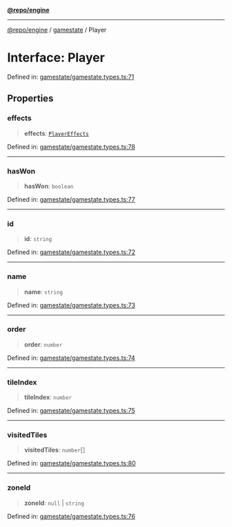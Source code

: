 [**@repo/engine**](../../README.md)

***

[@repo/engine](../../modules.md) / [gamestate](../README.md) / Player

# Interface: Player

Defined in: [gamestate/gamestate.types.ts:71](https://github.com/alexqguo/drinking-board-game-v3/blob/7f2d27c7cff47bd1f99b310eade07186901fdb07/packages/engine/src/gamestate/gamestate.types.ts#L71)

## Properties

### effects

> **effects**: [`PlayerEffects`](PlayerEffects.md)

Defined in: [gamestate/gamestate.types.ts:78](https://github.com/alexqguo/drinking-board-game-v3/blob/7f2d27c7cff47bd1f99b310eade07186901fdb07/packages/engine/src/gamestate/gamestate.types.ts#L78)

***

### hasWon

> **hasWon**: `boolean`

Defined in: [gamestate/gamestate.types.ts:77](https://github.com/alexqguo/drinking-board-game-v3/blob/7f2d27c7cff47bd1f99b310eade07186901fdb07/packages/engine/src/gamestate/gamestate.types.ts#L77)

***

### id

> **id**: `string`

Defined in: [gamestate/gamestate.types.ts:72](https://github.com/alexqguo/drinking-board-game-v3/blob/7f2d27c7cff47bd1f99b310eade07186901fdb07/packages/engine/src/gamestate/gamestate.types.ts#L72)

***

### name

> **name**: `string`

Defined in: [gamestate/gamestate.types.ts:73](https://github.com/alexqguo/drinking-board-game-v3/blob/7f2d27c7cff47bd1f99b310eade07186901fdb07/packages/engine/src/gamestate/gamestate.types.ts#L73)

***

### order

> **order**: `number`

Defined in: [gamestate/gamestate.types.ts:74](https://github.com/alexqguo/drinking-board-game-v3/blob/7f2d27c7cff47bd1f99b310eade07186901fdb07/packages/engine/src/gamestate/gamestate.types.ts#L74)

***

### tileIndex

> **tileIndex**: `number`

Defined in: [gamestate/gamestate.types.ts:75](https://github.com/alexqguo/drinking-board-game-v3/blob/7f2d27c7cff47bd1f99b310eade07186901fdb07/packages/engine/src/gamestate/gamestate.types.ts#L75)

***

### visitedTiles

> **visitedTiles**: `number`[]

Defined in: [gamestate/gamestate.types.ts:80](https://github.com/alexqguo/drinking-board-game-v3/blob/7f2d27c7cff47bd1f99b310eade07186901fdb07/packages/engine/src/gamestate/gamestate.types.ts#L80)

***

### zoneId

> **zoneId**: `null` \| `string`

Defined in: [gamestate/gamestate.types.ts:76](https://github.com/alexqguo/drinking-board-game-v3/blob/7f2d27c7cff47bd1f99b310eade07186901fdb07/packages/engine/src/gamestate/gamestate.types.ts#L76)
